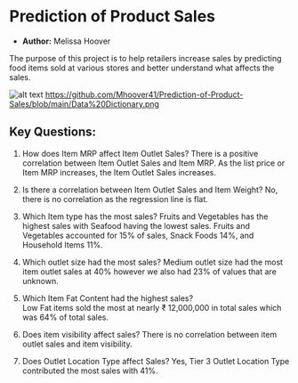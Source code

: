 # **Prediction of Product Sales**
- **Author:** Melissa Hoover

The purpose of this project is to help retailers increase sales by predicting food items sold at various stores and better understand what affects the sales.

![alt text](https://github.com/[Mhoover41]/[Prediction-of-Product-Sales]/blob/[branch]/image.jpg?raw=true)
https://github.com/Mhoover41/Prediction-of-Product-Sales/blob/main/Data%20Dictionary.png

## **Key Questions:**

1) How does Item MRP affect Item Outlet Sales?
   There is a positive correlation between Item Outlet Sales and Item MRP. As the list price or Item MRP increases, the Item Outlet Sales increases.

2) Is there a correlation between Item Outlet Sales and Item Weight?
    No, there is no correlation as the regression line is flat. 
    
3) Which Item type has the most sales? 
   Fruits and Vegetables has the highest sales with Seafood having the lowest sales. Fruits and Vegetables accounted for 15% of sales, Snack Foods 14%, and Household      Items 11%. 

4) Which outlet size had the most sales?
   Medium outlet size had the most item outlet sales at 40% however we also had 23% of values that are unknown.

5) Which Item Fat Content had the highest sales?  
   Low Fat items sold the most at nearly ₹ 12,000,000 in total sales which was 64% of total sales. 
   
6) Does item visibility affect sales?
   There is no correlation between item outlet sales and item visibility.
   
7) Does Outlet Location Type affect Sales?
   Yes, Tier 3 Outlet Location Type contributed the most sales with 41%.
  

  
